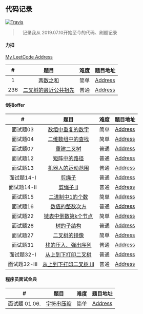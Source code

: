 ## 代码记录
[![Travis](https://img.shields.io/badge/language-C/C++-yellow.svg)]()

>　记录我从 2019.07.10开始至今的代码、刷题记录

#### 力扣

[My LeetCode Address](https://leetcode-cn.com/u/3srobin/)

| # | 题目 | 难度 | 题目地址 |
|:-:| :-: | :--: |  :--:  |
| 1 | [两数之和](./LeetCode/1.%20两数之和.cpp) | 简单 | [Address](https://leetcode-cn.com/problems/two-sum/) |  
| 236 | [二叉树的最近公共祖先](./LeetCode/236.%20二叉树的最近公共祖先.cpp) | 普通 | [Address](https://leetcode-cn.com/problems/lowest-common-ancestor-of-a-binary-tree/) |  

#### 剑指offer

| # | 题目 | 难度 | 题目地址 |
|:-:| :-: | :--: |  :--:  |
| 面试题03 | [数组中重复的数字](./剑指offer/面试题03.%20数组中重复的数字.cpp) | 简单 | [Address](https://leetcode-cn.com/problems/shu-zu-zhong-zhong-fu-de-shu-zi-lcof/submissions/) |  
| 面试题04 | [二维数组中的查找](./剑指offer/面试题04.%20二维数组中的查找.cpp) | 简单 | [Address](https://leetcode-cn.com/problems/er-wei-shu-zu-zhong-de-cha-zhao-lcof/) |
| 面试题07 | [重建二叉树](./剑指offer/面试题07.%20重建二叉树.cpp) | 普通 | [Address](https://leetcode-cn.com/problems/zhong-jian-er-cha-shu-lcof/) |
| 面试题12 | [矩阵中的路径](./剑指offer/面试题12.%20矩阵中的路径.cpp) | 普通 | [Address](https://leetcode-cn.com/problems/ju-zhen-zhong-de-lu-jing-lcof/) | 
| 面试题13 | [机器人的运动范围](./剑指offer/面试题13.%20机器人的运动范围.cpp) | 普通 | [Address](https://leetcode-cn.com/problems/ji-qi-ren-de-yun-dong-fan-wei-lcof/) | 
| 面试题14-I | [剪绳子](./剑指offer/面试题14-%20I.%20剪绳子.cpp) | 普通 | [Address](https://leetcode-cn.com/problems/jian-sheng-zi-lcof/) | 
| 面试题14-II | [剪绳子 II](./剑指offer/面试题14-%20II.%20剪绳子%20II.cpp) | 普通 | [Address](https://leetcode-cn.com/problems/jian-sheng-zi-ii-lcof/) | 
| 面试题15 | [二进制中1的个数](./剑指offer/面试题15.%20二进制中1的个数.cpp) | 简单 | [Address](https://leetcode-cn.com/problems/er-jin-zhi-zhong-1de-ge-shu-lcof/) | 
| 面试题16 | [数值的整数次方](./剑指offer/面试题16.%20数值的整数次方.cpp) | 普通 | [Address](https://leetcode-cn.com/problems/shu-zhi-de-zheng-shu-ci-fang-lcof/) | 
| 面试题22 | [链表中倒数第k个节点](./剑指offer/面试题22.%20链表中倒数第k个节点.cpp) | 简单 | [Address](https://leetcode-cn.com/problems/lian-biao-zhong-dao-shu-di-kge-jie-dian-lcof/) |
| 面试题26 | [树的子结构](./剑指offer/面试题26.%20树的子结构.cpp) | 普通 | [Address](https://leetcode-cn.com/problems/shu-de-zi-jie-gou-lcof/) | 
| 面试题27 | [二叉树的镜像](./剑指offer/面试题27.%20二叉树的镜像.cpp) | 简单 | [Address](https://leetcode-cn.com/problems/er-cha-shu-de-jing-xiang-lcof/) |
| 面试题31 | [栈的压入、弹出序列](./剑指offer/面试题31.%20栈的压入、弹出序列.cpp) | 普通 | [Address](https://leetcode-cn.com/problems/zhan-de-ya-ru-dan-chu-xu-lie-lcof/) |
| 面试题32-I | [从上到下打印二叉树](./剑指offer/面试题32%20-%20I.%20从上到下打印二叉树.cpp) | 普通 | [Address](https://leetcode-cn.com/problems/cong-shang-dao-xia-da-yin-er-cha-shu-lcof/) |  
| 面试题32-III | [从上到下打印二叉树 III](./剑指offer/面试题32%20-%20III.%20从上到下打印二叉树%20III.cpp) | 普通 | [Address](https://leetcode-cn.com/problems/cong-shang-dao-xia-da-yin-er-cha-shu-iii-lcof/) |
  
#### 程序员面试金典

| # | 题目 | 难度 | 题目地址 |
|:-:| :-: | :--: |  :--:  |
| 面试题 01.06. | [字符串压缩](./程序员面试金典/面试题%2001.06.%20字符串压缩.cpp) | 简单 | [Address](https://leetcode-cn.com/problems/compress-string-lcci/submissions/) |  

